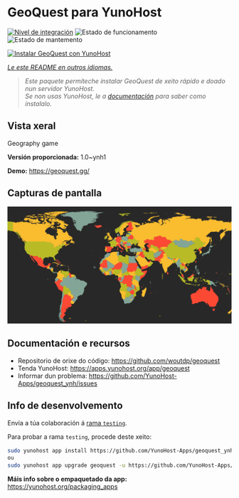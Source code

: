 <!--
NOTA: Este README foi creado automáticamente por <https://github.com/YunoHost/apps/tree/master/tools/readme_generator>
NON debe editarse manualmente.
-->

# GeoQuest para YunoHost

[![Nivel de integración](https://apps.yunohost.org/badge/integration/geoquest)](https://ci-apps.yunohost.org/ci/apps/geoquest/)
![Estado de funcionamento](https://apps.yunohost.org/badge/state/geoquest)
![Estado de mantemento](https://apps.yunohost.org/badge/maintained/geoquest)

[![Instalar GeoQuest con YunoHost](https://install-app.yunohost.org/install-with-yunohost.svg)](https://install-app.yunohost.org/?app=geoquest)

*[Le este README en outros idiomas.](./ALL_README.md)*

> *Este paquete permíteche instalar GeoQuest de xeito rápido e doado nun servidor YunoHost.*  
> *Se non usas YunoHost, le a [documentación](https://yunohost.org/install) para saber como instalalo.*

## Vista xeral

Geography game


**Versión proporcionada:** 1.0~ynh1

**Demo:** <https://geoquest.gg/>

## Capturas de pantalla

![Captura de pantalla de GeoQuest](./doc/screenshots/screenshot.png)

## Documentación e recursos

- Repositorio de orixe do código: <https://github.com/woutdp/geoquest>
- Tenda YunoHost: <https://apps.yunohost.org/app/geoquest>
- Informar dun problema: <https://github.com/YunoHost-Apps/geoquest_ynh/issues>

## Info de desenvolvemento

Envía a túa colaboración á [rama `testing`](https://github.com/YunoHost-Apps/geoquest_ynh/tree/testing).

Para probar a rama `testing`, procede deste xeito:

```bash
sudo yunohost app install https://github.com/YunoHost-Apps/geoquest_ynh/tree/testing --debug
ou
sudo yunohost app upgrade geoquest -u https://github.com/YunoHost-Apps/geoquest_ynh/tree/testing --debug
```

**Máis info sobre o empaquetado da app:** <https://yunohost.org/packaging_apps>
